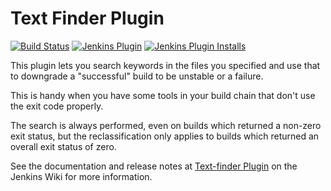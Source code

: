 # Text Finder Plugin

[![Build Status](https://ci.jenkins.io/buildStatus/icon?job=Plugins/text-finder-plugin/master)](https://ci.jenkins.io/job/Plugins/job/text-finder-plugin/job/master/)
[![Jenkins Plugin](https://img.shields.io/jenkins/plugin/v/text-finder.svg)](https://plugins.jenkins.io/text-finder)
[![Jenkins Plugin Installs](https://img.shields.io/jenkins/plugin/i/text-finder.svg)](https://plugins.jenkins.io/text-finder)

This plugin lets you search keywords in the files you specified and use that to downgrade a "successful" build to be unstable or a failure.

This is handy when you have some tools in your build chain that don't use the exit code properly.

The search is always performed, even on builds which returned a non-zero exit status, but the reclassification only applies to builds which returned an overall exit status of zero.


See the documentation and release notes at [Text-finder Plugin](https://wiki.jenkins-ci.org/display/JENKINS/Text-finder+Plugin) on the Jenkins Wiki for more information.




